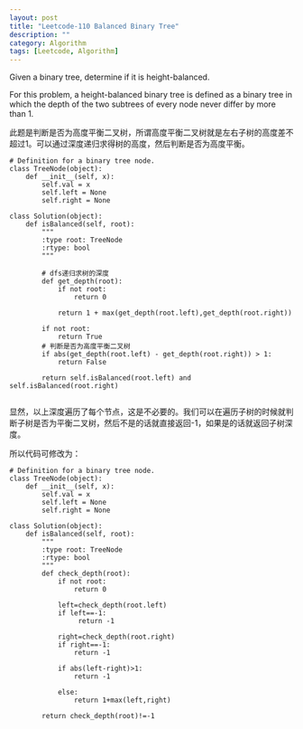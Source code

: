 ```yaml
---
layout: post
title: "Leetcode-110 Balanced Binary Tree"
description: ""
category: Algorithm
tags: [Leetcode, Algorithm]
---
```

Given a binary tree, determine if it is height-balanced.

For this problem, a height-balanced binary tree is defined as a binary tree in which the depth of the two subtrees of every node never differ by more than 1.

此题是判断是否为高度平衡二叉树，所谓高度平衡二叉树就是左右子树的高度差不超过1。可以通过深度递归求得树的高度，然后判断是否为高度平衡。


```
# Definition for a binary tree node.
class TreeNode(object):
    def __init__(self, x):
        self.val = x
        self.left = None
        self.right = None

class Solution(object):
    def isBalanced(self, root):
        """
        :type root: TreeNode
        :rtype: bool
        """
        
        # dfs递归求树的深度
        def get_depth(root):
            if not root:
                return 0

            return 1 + max(get_depth(root.left),get_depth(root.right))
        
        if not root:
            return True
        # 判断是否为高度平衡二叉树
        if abs(get_depth(root.left) - get_depth(root.right)) > 1:
            return False
        
        return self.isBalanced(root.left) and self.isBalanced(root.right)
        
```

显然，以上深度遍历了每个节点，这是不必要的。我们可以在遍历子树的时候就判断子树是否为平衡二叉树，然后不是的话就直接返回-1，如果是的话就返回子树深度。

所以代码可修改为：

```
# Definition for a binary tree node.
class TreeNode(object):
    def __init__(self, x):
        self.val = x
        self.left = None
        self.right = None
        
class Solution(object):
    def isBalanced(self, root):
        """
        :type root: TreeNode
        :rtype: bool
        """
        def check_depth(root):
            if not root:
                return 0
            
            left=check_depth(root.left)
            if left==-1:
                 return -1
                
            right=check_depth(root.right)
            if right==-1:
                return -1
            
            if abs(left-right)>1:
                return -1
            
            else:
                return 1+max(left,right)
            
        return check_depth(root)!=-1
            
```



